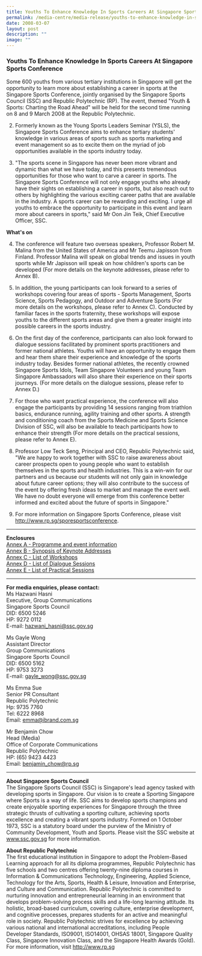 ```yaml
---
title: Youths To Enhance Knowledge In Sports Careers At Singapore Sports Conference
permalink: /media-centre/media-release/youths-to-enhance-knowledge-in-sports-careers-at-singapore-sports-confer/
date: 2008-03-07
layout: post
description: ""
image: ""
---
```

### **Youths To Enhance Knowledge In Sports Careers At Singapore Sports Conference**

Some 600 youths from various tertiary institutions in Singapore will get the opportunity to learn more about establishing a career in sports at the Singapore Sports Conference, jointly organised by the Singapore Sports Council (SSC) and Republic Polytechnic (RP). The event, themed "Youth & Sports: Charting the Road Ahead" will be held for the second time running on 8 and 9 March 2008 at the Republic Polytechnic.

2. Formerly known as the Young Sports Leaders Seminar (YSLS), the Singapore Sports Conference aims to enhance tertiary students' knowledge in various areas of sports such as sports marketing and event management so as to excite them on the myriad of job opportunities available in the sports industry today.

3. "The sports scene in Singapore has never been more vibrant and dynamic than what we have today, and this presents tremendous opportunities for those who want to carve a career in sports. The Singapore Sports Conference will not only engage youths who already have their sights on establishing a career in sports, but also reach out to others by highlighting the various exciting career paths that are available in the industry. A sports career can be rewarding and exciting. I urge all youths to embrace the opportunity to participate in this event and learn more about careers in sports," said Mr Oon Jin Teik, Chief Executive Officer, SSC.

**What's on**<br>

4. The conference will feature two overseas speakers, Professor Robert M. Malina from the United States of America and Mr Teemu Japisson from Finland. Professor Malina will speak on global trends and issues in youth sports while Mr Japisson will speak on how children's sports can be developed (For more details on the keynote addresses, please refer to Annex B).

5. In addition, the young participants can look forward to a series of workshops covering four areas of sports - Sports Management, Sports Science, Sports Pedagogy, and Outdoor and Adventure Sports (For more details on the workshops, please refer to Annex C). Conducted by familiar faces in the sports fraternity, these workshops will expose youths to the different sports areas and give them a greater insight into possible careers in the sports industry.

6. On the first day of the conference, participants can also look forward to dialogue sessions facilitated by prominent sports practitioners and former national athletes. Youths will have an opportunity to engage them and hear them share their experience and knowledge of the sports industry today. Besides former national athletes, the recently crowned Singapore Sports Idols, Team Singapore Volunteers and young Team Singapore Ambassadors will also share their experience on their sports journeys. (For more details on the dialogue sessions, please refer to Annex D.)

7. For those who want practical experience, the conference will also engage the participants by providing 14 sessions ranging from triathlon basics, endurance running, agility training and other sports. A strength and conditioning coach from the Sports Medicine and Sports Science Division of SSC, will also be available to teach participants how to enhance their strength (For more details on the practical sessions, please refer to Annex E).

8. Professor Low Teck Seng, Principal and CEO, Republic Polytechnic said, "We are happy to work together with SSC to raise awareness about career prospects open to young people who want to establish themselves in the sports and health industries. This is a win-win for our partners and us because our students will not only gain in knowledge about future career options; they will also contribute to the success of the event by offering fresh ideas to market and manage the event well. We have no doubt everyone will emerge from this conference better informed and excited about the future of sports in Singapore."

9. For more information on Singapore Sports Conference, please visit http://www.rp.sg/sporesportsconference.

---

**Enclosures**<br>
[Annex A - Programme and event information](/files/Media%20Centre/Media%20Release/2008/March/07/AnnexAProgramme.pdf)<br>
[Annex B - Synopsis of Keynote Addresses]()<br>
[Annex C - List of Workshops](/files/Media%20Centre/Media%20Release/2008/March/07/AnnexCWorkshops.pdf)<br>
[Annex D - List of Dialogue Sessions](/files/Media%20Centre/Media%20Release/2008/March/07/AnnexDDialogueSessions.pdf)<br>
[Annex E - List of Practical Sessions](/files/Media%20Centre/Media%20Release/2008/March/07/AnnexEPracticalSessions.pdf)

---

**For media enquiries, please contact:**
<br>
Ms Hazwani Hasni
<br>
Executive, Group Communications
<br>
Singapore Sports Council
<br>
DID: 6500 5246
<br>
HP: 9272 0112
<br>
E-mail: [hazwani_hasni@ssc.gov.sg](mailto:hazwani_hasni@ssc.gov.sg)

Ms Gayle Wong
<br>
Assistant Director
<br>
Group Communications
<br>
Singapore Sports Council
<br>
DID: 6500 5162
<br>
HP: 9753 3273
<br>
E-mail: [gayle_wong@ssc.gov.sg](mailto:gayle_wong@ssc.gov.sg)

Ms Emma Sue
<br>
Senior PR Consultant
<br>
Republic Polytechnic
<br>
Hp: 9735 7760
<br>
Tel: 6222 8968
<br>
Email: [emma@ibrand.com.sg](mailto:emma@ibrand.com.sg)

Mr Benjamin Chow
<br>
Head (Media)
<br>
Office of Corporate Communications
<br>
Republic Polytechnic
<br>
HP: (65) 9423 4423
<br>
Email: [benjamin_chow@rp.sg](mailto:benjamin_chow@rp.sg)

---

**About Singapore Sports Council**<br>
The Singapore Sports Council (SSC) is Singapore's lead agency tasked with developing sports in Singapore. Our vision is to create a Sporting Singapore where Sports is a way of life. SSC aims to develop sports champions and create enjoyable sporting experiences for Singapore through the three strategic thrusts of cultivating a sporting culture, achieving sports excellence and creating a vibrant sports industry. Formed on 1 October 1973, SSC is a statutory board under the purview of the Ministry of Community Development, Youth and Sports. Please visit the SSC website at www.ssc.gov.sg for more information.

**About Republic Polytechnic**<br>
The first educational institution in Singapore to adopt the Problem-Based Learning approach for all its diploma programmes, Republic Polytechnic has five schools and two centres offering twenty-nine diploma courses in Information & Communications Technology, Engineering, Applied Science, Technology for the Arts, Sports, Health & Leisure, Innovation and Enterprise, and Culture and Communication. Republic Polytechnic is committed to nurturing innovation and entrepreneurial learning in an environment that develops problem-solving process skills and a life-long learning attitude. Its holistic, broad-based curriculum, covering culture, enterprise development, and cognitive processes, prepares students for an active and meaningful role in society. Republic Polytechnic strives for excellence by achieving various national and international accreditations, including People Developer Standards, ISO9001, ISO14001, OHSAS 18001, Singapore Quality Class, Singapore Innovation Class, and the Singapore Health Awards (Gold). For more information, visit http://www.rp.sg